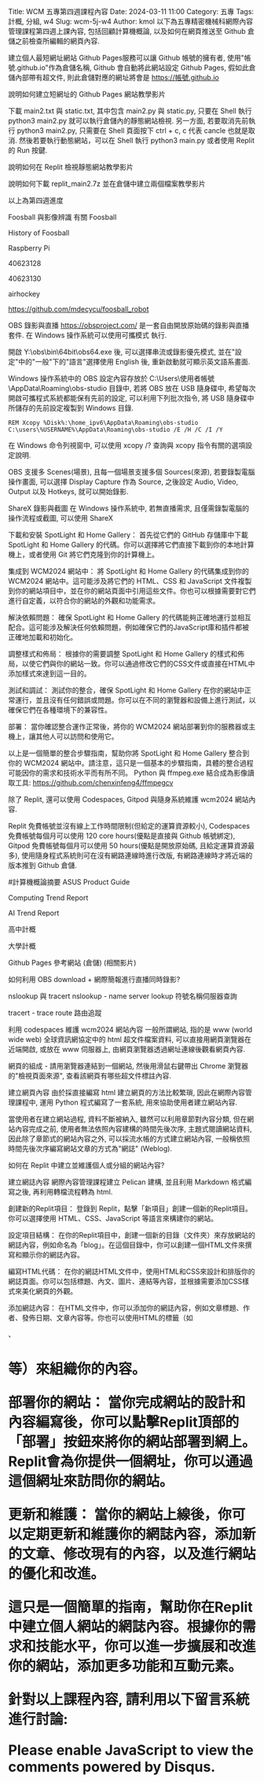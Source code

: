 Title: WCM 五專第四週課程內容 Date: 2024-03-11 11:00 Category: 五專 Tags: 計概, 分組, w4 Slug: wcm-5j-w4 Author: kmol
以下為五專精密機械科網際內容管理課程第四週上課內容, 包括回顧計算機概論, 以及如何在網頁推送至 Github 倉儲之前檢查所編輯的網頁內容.

建立個人最短網址網站
Github Pages服務可以讓 Github 帳號的擁有者, 使用"帳號.github.io"作為倉儲名稱, Github 會自動將此網站設定 Github Pages, 假如此倉儲內部帶有超文件, 則此倉儲對應的網址將會是 https://帳號.github.io

說明如何建立短網址的 Github Pages 網站教學影片

下載 main2.txt 與 static.txt, 其中包含 main2.py 與 static.py, 只要在 Shell 執行 python3 main2.py 就可以執行倉儲內的靜態網站檢視. 另一方面, 若要取消先前執行 python3 main2.py, 只需要在 Shell 頁面按下 ctrl + c, c 代表 cancle 也就是取消. 然後若要執行動態網站，可以在 Shell 執行 python3 main.py 或者使用 Replit 的 Run 按鍵.

說明如何在 Replit 檢視靜態網站教學影片

說明如何下載 replit_main2.7z 並在倉儲中建立兩個檔案教學影片

以上為第四週進度

Foosball 與影像辨識
有關 Foosball

History of Foosball

Raspberry Pi

40623128

40623130

airhockey

https://github.com/mdecycu/foosball_robot

OBS 錄影與直播
https://obsproject.com/ 是一套自由開放原始碼的錄影與直播套件. 在 Windows 操作系統可以使用可攜模式 執行.

開啟 Y:\obs\bin\64bit\obs64.exe 後, 可以選擇串流或錄影優先模式, 並在"設定"中的"一般"下的"語言"選擇使用 English 後, 重新啟動就可顯示英文語系畫面.

Windows 操作系統中的 OBS 設定內容存放於 C:\Users\使用者帳號\AppData\Roaming\obs-studio 目錄中, 若將 OBS 放在 USB 隨身碟中, 希望每次開啟可攜程式系統都能保有先前的設定, 可以利用下列批次指令, 將 USB 隨身碟中所儲存的先前設定複製到 Windows 目錄.

    REM Xcopy %Disk%:\home_ipv6\AppData\Roaming\obs-studio C:\users\%USERNAME%\AppData\Roaming\obs-studio /E /H /C /I /Y
在 Windows 命令列視窗中, 可以使用 xcopy /? 查詢與 xcopy 指令有關的選項設定說明.

OBS 支援多 Scenes(場景), 且每一個場景支援多個 Sources(來源), 若要錄製電腦操作畫面, 可以選擇 Display Capture 作為 Source, 之後設定 Audio, Video, Output 以及 Hotkeys, 就可以開始錄影.

ShareX 錄影與截圖
在 Windows 操作系統中, 若無直播需求, 且僅需錄製電腦的操作流程或截圖, 可以使用 ShareX

下載和安裝 SpotLight 和 Home Gallery： 首先從它們的 GitHub 存儲庫中下載 SpotLight 和 Home Gallery 的代碼。你可以選擇將它們直接下載到你的本地計算機上，或者使用 Git 將它們克隆到你的計算機上。

集成到 WCM2024 網站中： 將 SpotLight 和 Home Gallery 的代碼集成到你的 WCM2024 網站中。這可能涉及將它們的 HTML、CSS 和 JavaScript 文件複製到你的網站項目中，並在你的網站頁面中引用這些文件。你也可以根據需要對它們進行自定義，以符合你的網站的外觀和功能需求。

解決依賴問題： 確保 SpotLight 和 Home Gallery 的代碼能夠正確地運行並相互配合。這可能涉及解決任何依賴問題，例如確保它們的JavaScript庫和插件都被正確地加載和初始化。

調整樣式和佈局： 根據你的需要調整 SpotLight 和 Home Gallery 的樣式和佈局，以使它們與你的網站一致。你可以通過修改它們的CSS文件或直接在HTML中添加樣式來達到這一目的。

測試和調試： 測試你的整合，確保 SpotLight 和 Home Gallery 在你的網站中正常運行，並且沒有任何錯誤或問題。你可以在不同的瀏覽器和設備上進行測試，以確保它們在各種環境下的兼容性。

部署： 當你確認整合運作正常後，將你的 WCM2024 網站部署到你的服務器或主機上，讓其他人可以訪問和使用它。

以上是一個簡單的整合步驟指南，幫助你將 SpotLight 和 Home Gallery 整合到你的 WCM2024 網站中。請注意，這只是一個基本的步驟指南，具體的整合過程可能因你的需求和技術水平而有所不同。
Python 與 ffmpeg.exe 結合成為影像讀取工具: https://github.com/chenxinfeng4/ffmpegcv

除了 Replit, 還可以使用 Codespaces, Gitpod 與隨身系統維護 wcm2024 網站內容.

Replit 免費帳號並沒有線上工作時間限制(但給定的運算資源較小), Codespaces 免費帳號每個月可以使用 120 core hours(優點是直接與 Github 帳號綁定), Gitpod 免費帳號每個月可以使用 50 hours(優點是開放原始碼, 且給定運算資源最多), 使用隨身程式系統則可在沒有網路連線時進行改版, 有網路連線時才將近端的版本推到 Github 倉儲.

#計算機概論摘要 ASUS Product Guide

Computing Trend Report

AI Trend Report

高中計概

大學計概

Github Pages 參考網站 (倉儲) (相關影片)

如何利用 OBS download + 網際簡報進行直播同時錄影?

nslookup 與 tracert
nslookup - name server lookup 符號名稱伺服器查詢

tracert - trace route 路由追蹤

利用 codespaces 維護 wcm2024 網站內容
一般所謂網站, 指的是 www (world wide web) 全球資訊網協定中的 html 超文件檔案資料, 可以直接用網頁瀏覽器在近端開啟, 或放在 www 伺服器上, 由網頁瀏覽器透過網址連線後觀看網頁內容.

網頁的組成 - 請用瀏覽器連結到一個網站, 然後用滑鼠右鍵帶出 Chrome 瀏覽器的"檢視頁面來源", 查看該網頁有哪些超文件標註內容.

建立網頁內容
由於採直接編寫 html 建立網頁的方法比較繁瑣, 因此在網際內容管理課程中, 運用 Python 程式編寫了一套系統, 用來協助使用者建立網站內容.

當使用者在建立網站過程, 資料不斷被納入, 雖然可以利用章節對內容分類, 但在網站內容完成之前, 使用者無法依照內容建構的時間先後次序, 主題式閱讀網站資料, 因此除了章節式的網站內容之外, 可以採流水帳的方式建立網站內容, 一般稱依照時間先後次序編寫網站文章的方式為"網誌" (Weblog).

如何在 Replit 中建立並維護個人或分組的網站內容?

建立網誌內容
網際內容管理課程建立 Pelican 建構, 並且利用 Markdown 格式編寫之後, 再利用轉檔流程轉為 html.

創建新的Replit項目： 登錄到 Replit，點擊「新項目」創建一個新的Replit項目。你可以選擇使用 HTML、CSS、JavaScript 等語言來構建你的網站。

設定項目結構： 在你的Replit項目中，創建一個新的目錄（文件夾）來存放網站的網誌內容，例如命名為「blog」。在這個目錄中，你可以創建一個HTML文件來撰寫和顯示你的網誌內容。

編寫HTML代碼： 在你的網誌HTML文件中，使用HTML和CSS來設計和排版你的網誌頁面。你可以包括標題、內文、圖片、連結等內容，並根據需要添加CSS樣式來美化網頁的外觀。

添加網誌內容： 在HTML文件中，你可以添加你的網誌內容，例如文章標題、作者、發佈日期、文章內容等。你也可以使用HTML的標籤（如<p>、<h1>等）來組織你的內容。

部署你的網站： 當你完成網站的設計和內容編寫後，你可以點擊Replit頂部的「部署」按鈕來將你的網站部署到網上。Replit會為你提供一個網址，你可以通過這個網址來訪問你的網站。

更新和維護： 當你的網站上線後，你可以定期更新和維護你的網誌內容，添加新的文章、修改現有的內容，以及進行網站的優化和改進。

這只是一個簡單的指南，幫助你在Replit中建立個人網站的網誌內容。根據你的需求和技能水平，你可以進一步擴展和改進你的網站，添加更多功能和互動元素。







針對以上課程內容, 請利用以下留言系統進行討論:

Please enable JavaScript to view the comments powered by Disqus.
